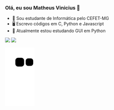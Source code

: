 ### Olá, eu sou Matheus Vinicius 👋

- 🏫 Sou estudante de Informática pelo CEFET-MG
- 🖥 Escrevo códigos em C, Python e Javascript
- 📘 Atualmente estou estudando GUI em Python

<div style="display: inline_block">
  <img height="165em" src="https://github-readme-stats.vercel.app/api?username=MatheusViniciusV&show_icons=true&theme=radical">
  <img height="165em" src="https://github-readme-stats.vercel.app/api/top-langs/?username=MatheusViniciusV&layout=compact&theme=radical">
</div>

![snake gif](https://github.com/MatheusViniciusV/MatheusViniciusV/blob/output/github-contribution-grid-snake.svg)
